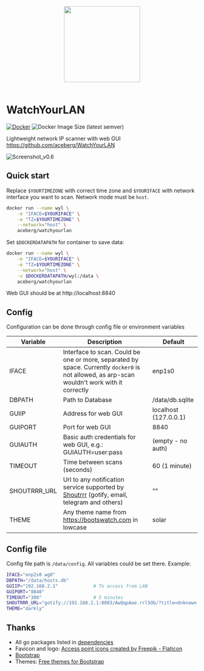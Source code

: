 <div align="center">

<a href="https://github.com/aceberg/WatchYourLAN">
    <img src="https://raw.githubusercontent.com/aceberg/WatchYourLAN/main/assets/logo.png" width="200" />
</a>
</div>
<br/>

# WatchYourLAN

[![Docker](https://github.com/aceberg/WatchYourLAN/actions/workflows/main-docker-all.yml/badge.svg)](https://github.com/aceberg/WatchYourLAN/actions/workflows/main-docker-all.yml)
![Docker Image Size (latest semver)](https://img.shields.io/docker/image-size/aceberg/watchyourlan)

Lightweight network IP scanner with web GUI  
https://github.com/aceberg/WatchYourLAN  

![Screenshot_v0.6](https://raw.githubusercontent.com/aceberg/WatchYourLAN/main/assets/Screenshot_v0.6.png)  

## Quick start

Replace `$YOURTIMEZONE` with correct time zone and `$YOURIFACE` with network interface you want to scan. Network mode must be `host`.

```sh
docker run --name wyl \
	-e "IFACE=$YOURIFACE" \
	-e "TZ=$YOURTIMEZONE" \
	--network="host" \
    aceberg/watchyourlan
```

Set `$DOCKERDATAPATH` for container to save data:

```sh
docker run --name wyl \
	-e "IFACE=$YOURIFACE" \
	-e "TZ=$YOURTIMEZONE" \
	--network="host" \
	-v $DOCKERDATAPATH/wyl:/data \
    aceberg/watchyourlan
```
Web GUI should be at http://localhost:8840

## Config


Configuration can be done through config file or environment variables

| Variable  | Description | Default |
| --------  | ----------- | ------- |
| IFACE     | Interface to scan. Could be one or more, separated by space. Currently `docker0` is not allowed, as arp-scan wouldn't work with it correctly | enp1s0 |
| DBPATH    | Path to Database | /data/db.sqlite |
| GUIIP     | Address for web GUI | localhost (127.0.0.1) |
| GUIPORT   | Port for web GUI | 8840 |
| GUIAUTH   | Basic auth credentials for web GUI, e.g.: GUIAUTH=user:pass  | (empty - no auth) |
| TIMEOUT   | Time between scans (seconds) | 60 (1 minute) |
| SHOUTRRR_URL | Url to any notification service supported by [Shoutrrr](https://github.com/containrrr/shoutrrr/tree/main/docs/services) (gotify, email, telegram and others) | "" |
| THEME | Any theme name from https://bootswatch.com in lowcase | solar |

## Config file

Config file path is `/data/config`.
All variables could be set there. Example:
```sh
IFACE="enp2s0 wg0"
DBPATH="/data/hosts.db"
GUIIP="192.168.2.1"     		# To access from LAN
GUIPORT="8840"
TIMEOUT="300"           		# 5 minutes
SHOUTRRR_URL="gotify://192.168.2.1:8083/AwQqpAae.rrl5Ob/?title=Unknown host detected&DisableTLS=yes"	# Url to notify
THEME="darkly"
```

## Thanks
- All go packages listed in [dependencies](https://github.com/aceberg/WatchYourLAN/network/dependencies)
- Favicon and logo: [Access point icons created by Freepik - Flaticon](https://www.flaticon.com/free-icons/access-point)
- [Bootstrap](https://getbootstrap.com/)
- Themes: [Free themes for Bootstrap](https://bootswatch.com)